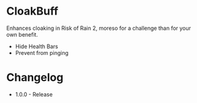 ﻿# CloakBuff
Enhances cloaking in Risk of Rain 2, moreso for a challenge than for your own benefit.

* Hide Health Bars
* Prevent from pinging

# Changelog
* 1.0.0 - Release